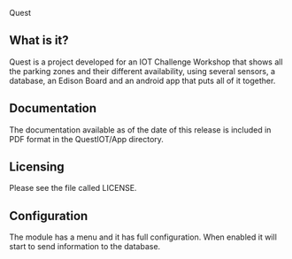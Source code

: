 Quest

  What is it?
  -----------

  Quest is a project developed for an IOT Challenge Workshop that shows all the parking zones and their different availability, using 
  several sensors, a database, an Edison Board and an android app that puts all of it together.


  Documentation
  -------------

  The documentation available as of the date of this release is
  included in PDF format in the QuestIOT/App directory.  

  Licensing
  ---------

  Please see the file called LICENSE.

  Configuration
  -------------
  The module has a menu and it has full configuration. When enabled it will start to send information to the database. 
  




